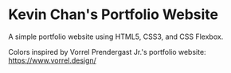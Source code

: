# Kevin Chan's Portfolio Website
A simple portfolio website using HTML5, CSS3, and CSS Flexbox.

Colors inspired by Vorrel Prendergast Jr.'s portfolio website: https://www.vorrel.design/
